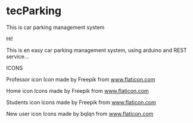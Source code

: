 # tecParking
This is car parking management system

Hi!

This is en easy car parking management system, using arduino and REST service...

ICONS

Professor icon 
Icon made by Freepik from www.flaticon.com

Home icon
Icons made by Freepik from www.flaticon.com

Students icon
Icons made by Freepik from www.flaticon.com

New user icon
Icons made by bqlqn from www.flaticon.com
